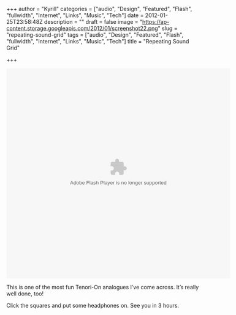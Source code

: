 +++
author = "Kyrill"
categories = ["audio", "Design", "Featured", "Flash", "fullwidth", "Internet", "Links", "Music", "Tech"]
date = 2012-01-25T23:58:48Z
description = ""
draft = false
image = "https://ap-content.storage.googleapis.com/2012/01/screenshot22.png"
slug = "repeating-sound-grid"
tags = ["audio", "Design", "Featured", "Flash", "fullwidth", "Internet", "Links", "Music", "Tech"]
title = "Repeating Sound Grid"

+++


<object classid="clsid:d27cdb6e-ae6d-11cf-96b8-444553540000" codebase="https://download.macromedia.com/pub/shockwave/cabs/flash/swflash.cab#version=6,0,40,0" height="550" width="584"><param name="src" value="https://www.fugly.com/media/flashdir/Game/repeating-sound-grid.swf"></param><param name="quality" value="high"></param><param name="allowscriptaccess" value="never"></param><param name="pluginspage" value="https://www.macromedia.com/go/getflashplayer"></param><embed allowscriptaccess="never" height="550" pluginspage="https://www.macromedia.com/go/getflashplayer" quality="high" src="https://www.fugly.com/media/flashdir/Game/repeating-sound-grid.swf" type="application/x-shockwave-flash" width="584"></embed></object>

This is one of the most fun Tenori-On analogues I’ve come across. It’s really well done, too!

Click the squares and put some headphones on. See you in 3 hours.


